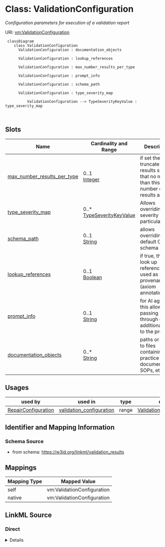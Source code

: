 

# Class: ValidationConfiguration


_Configuration parameters for execution of a validation report_





URI: [vm:ValidationConfiguration](https://w3id.org/linkml/validation-model/ValidationConfiguration)




```{mermaid}
 classDiagram
    class ValidationConfiguration
      ValidationConfiguration : documentation_objects
        
      ValidationConfiguration : lookup_references
        
      ValidationConfiguration : max_number_results_per_type
        
      ValidationConfiguration : prompt_info
        
      ValidationConfiguration : schema_path
        
      ValidationConfiguration : type_severity_map
        
          ValidationConfiguration --> TypeSeverityKeyValue : type_severity_map
        
      
```




<!-- no inheritance hierarchy -->


## Slots

| Name | Cardinality and Range | Description | Inheritance |
| ---  | --- | --- | --- |
| [max_number_results_per_type](max_number_results_per_type.md) | 0..1 <br/> [Integer](Integer.md) | if set then truncate results such that no more than this number of results ar... | direct |
| [type_severity_map](type_severity_map.md) | 0..* <br/> [TypeSeverityKeyValue](TypeSeverityKeyValue.md) | Allows overriding of severity of a particular type | direct |
| [schema_path](schema_path.md) | 0..1 <br/> [String](String.md) | allows overriding the default OMO schema | direct |
| [lookup_references](lookup_references.md) | 0..1 <br/> [Boolean](Boolean.md) | if true, then look up references used as provenance (axiom annotation) | direct |
| [prompt_info](prompt_info.md) | 0..1 <br/> [String](String.md) | for AI agents, this allows passing through of additional info to the prompt | direct |
| [documentation_objects](documentation_objects.md) | 0..* <br/> [String](String.md) | paths or URLs to files containing best practice documentation, SOPs, etc | direct |





## Usages

| used by | used in | type | used |
| ---  | --- | --- | --- |
| [RepairConfiguration](RepairConfiguration.md) | [validation_configuration](validation_configuration.md) | range | [ValidationConfiguration](ValidationConfiguration.md) |






## Identifier and Mapping Information







### Schema Source


* from schema: https://w3id.org/linkml/validation_results





## Mappings

| Mapping Type | Mapped Value |
| ---  | ---  |
| self | vm:ValidationConfiguration |
| native | vm:ValidationConfiguration |





## LinkML Source

<!-- TODO: investigate https://stackoverflow.com/questions/37606292/how-to-create-tabbed-code-blocks-in-mkdocs-or-sphinx -->

### Direct

<details>
```yaml
name: ValidationConfiguration
description: Configuration parameters for execution of a validation report
from_schema: https://w3id.org/linkml/validation_results
attributes:
  max_number_results_per_type:
    name: max_number_results_per_type
    description: if set then truncate results such that no more than this number of
      results are reported per type
    from_schema: https://w3id.org/linkml/validation_results
    rank: 1000
    domain_of:
    - ValidationConfiguration
    range: integer
  type_severity_map:
    name: type_severity_map
    description: Allows overriding of severity of a particular type
    from_schema: https://w3id.org/linkml/validation_results
    rank: 1000
    multivalued: true
    domain_of:
    - ValidationConfiguration
    range: TypeSeverityKeyValue
    inlined: true
  schema_path:
    name: schema_path
    description: allows overriding the default OMO schema
    from_schema: https://w3id.org/linkml/validation_results
    rank: 1000
    domain_of:
    - ValidationConfiguration
    range: string
  lookup_references:
    name: lookup_references
    description: if true, then look up references used as provenance (axiom annotation).
      This may include looking up the PMID and checking if a publication is retracted.
    from_schema: https://w3id.org/linkml/validation_results
    rank: 1000
    domain_of:
    - ValidationConfiguration
    range: boolean
  prompt_info:
    name: prompt_info
    description: for AI agents, this allows passing through of additional info to
      the prompt
    from_schema: https://w3id.org/linkml/validation_results
    rank: 1000
    domain_of:
    - ValidationConfiguration
    range: string
  documentation_objects:
    name: documentation_objects
    description: paths or URLs to files containing best practice documentation, SOPs,
      etc. Primarily for AI agents to read when performing validation.
    from_schema: https://w3id.org/linkml/validation_results
    rank: 1000
    multivalued: true
    domain_of:
    - ValidationConfiguration
    range: string

```
</details>

### Induced

<details>
```yaml
name: ValidationConfiguration
description: Configuration parameters for execution of a validation report
from_schema: https://w3id.org/linkml/validation_results
attributes:
  max_number_results_per_type:
    name: max_number_results_per_type
    description: if set then truncate results such that no more than this number of
      results are reported per type
    from_schema: https://w3id.org/linkml/validation_results
    rank: 1000
    alias: max_number_results_per_type
    owner: ValidationConfiguration
    domain_of:
    - ValidationConfiguration
    range: integer
  type_severity_map:
    name: type_severity_map
    description: Allows overriding of severity of a particular type
    from_schema: https://w3id.org/linkml/validation_results
    rank: 1000
    multivalued: true
    alias: type_severity_map
    owner: ValidationConfiguration
    domain_of:
    - ValidationConfiguration
    range: TypeSeverityKeyValue
    inlined: true
  schema_path:
    name: schema_path
    description: allows overriding the default OMO schema
    from_schema: https://w3id.org/linkml/validation_results
    rank: 1000
    alias: schema_path
    owner: ValidationConfiguration
    domain_of:
    - ValidationConfiguration
    range: string
  lookup_references:
    name: lookup_references
    description: if true, then look up references used as provenance (axiom annotation).
      This may include looking up the PMID and checking if a publication is retracted.
    from_schema: https://w3id.org/linkml/validation_results
    rank: 1000
    alias: lookup_references
    owner: ValidationConfiguration
    domain_of:
    - ValidationConfiguration
    range: boolean
  prompt_info:
    name: prompt_info
    description: for AI agents, this allows passing through of additional info to
      the prompt
    from_schema: https://w3id.org/linkml/validation_results
    rank: 1000
    alias: prompt_info
    owner: ValidationConfiguration
    domain_of:
    - ValidationConfiguration
    range: string
  documentation_objects:
    name: documentation_objects
    description: paths or URLs to files containing best practice documentation, SOPs,
      etc. Primarily for AI agents to read when performing validation.
    from_schema: https://w3id.org/linkml/validation_results
    rank: 1000
    multivalued: true
    alias: documentation_objects
    owner: ValidationConfiguration
    domain_of:
    - ValidationConfiguration
    range: string

```
</details>